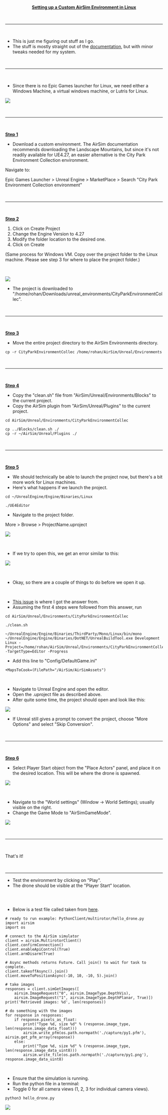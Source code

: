 <p align="center"><b><ins> Setting up a Custom AirSim Environment in Linux </ins></b></p>

<br>

---

<br>

- This is just me figuring out stuff as I go.
- The stuff is mostly straight out of the [documentation](https://github.com/microsoft/AirSim/blob/main/docs/unreal_custenv.md), but with minor tweaks needed for my system.

<br>

---

<br>

- Since there is no Epic Games launcher for Linux, we need either a Windows Machine, a virtual windows machine, or Lutris for Linux.

![](./assets/lutris_eg_launcher.png)

<br>

---

<br>

<b><ins> Step 1 </ins></b>

- Download a custom environment. The AirSim documentation recommends downloading the Landscape Mountains, but since it's not readily available for UE4.27, an easier alternative is the City Park Environment Collection environment.

Navigate to: 

Epic Games Launcher > Unreal Engine > MarketPlace > Search "City Park Environment Collection environment"

<br>

---

<br>

<b><ins> Step 2 </ins></b>

1. Click on Create Project
2. Change the Engine Version to 4.27
3. Modify the folder location to the desired one.
4. Click on Create

(Same process for Windows VM. Copy over the project folder to the Linux machine. Please see step 3 for where to place the project folder.)

<br>

![](assets/create_project.png)

- The project is downloaded to "/home/rohan/Downloads/unreal_environments/CityParkEnvironmentCollec".

<br>

---

<br>

<b><ins> Step 3 </ins></b>

- Move the entire project directory to the AirSim Environments directory.

```
cp -r CityParkEnvironmentCollec /home/rohan/AirSim/Unreal/Environments
```

<br>

---

<br>

<b><ins> Step 4 </ins></b>

- Copy the "clean.sh" file from "AirSim/Unreal/Environments/Blocks" to the current project.
- Copy the AirSim plugin from "AirSim/Unreal/Plugins" to the current project.

```
cd AirSim/Unreal/Environments/CityParkEnvironmentCollec

cp ../Blocks/clean.sh ./
cp -r ~/AirSim/Unreal/Plugins ./

```

<br>

---

<br>

<b><ins> Step 5 </ins></b>

- We should technically be able to launch the project now, but there's a bit more work for Linux machines.
- Here's what happens if we launch the project.

```
cd ~/UnrealEngine/Engine/Binaries/Linux

./UE4Editor
```

- Navigate to the project folder.

More > Browse > ProjectName.uproject

![](assets/uproject_open.png)

<br>

- If we try to open this, we get an error similar to this:

![](./assets/missing_modules.png)

<br>

- Okay, so there are a couple of things to do before we open it up.

<br>

- [This issue](https://github.com/microsoft/AirSim/issues/4535#issuecomment-1136095046) is where I got the answer from.
- Assuming the first 4 steps were followed from this answer, run

```
cd AirSim/Unreal/Environments/CityParkEnvironmentCollec

./clean.sh

~/UnrealEngine/Engine/Binaries/ThirdParty/Mono/Linux/bin/mono ~/UnrealEngine/Engine/Binaries/DotNET/UnrealBuildTool.exe Development Linux -Project=/home/rohan/AirSim/Unreal/Environments/CityParkEnvironmentCollec/CityParkEnvironmentCollec.uproject -TargetType=Editor -Progress

```

- Add this line to "Config/DefaultGame.ini"

```
+MapsToCook=(FilePath="/AirSim/AirSimAssets")
```

<br>

- Navigate to Unreal Engine and open the editor. 
- Open the .uproject file as described above.
- After quite some time, the project should open and look like this:


![](assets/working_environment.png)

- If Unreal still gives a prompt to convert the project, choose "More Options" and select "Skip Conversion".

<br>

---

<br>

<b><ins> Step 6 </ins></b>

- Select Player Start object from the "Place Actors" panel, and place it on the desired location. This will be where the drone is spawned.

![](assets/player_start.png)

<br>

- Navigate to the "World settings" (Window -> World Settings); usually visible on the right.
- Change the Game Mode to "AirSimGameMode".

![](assets/airsim_game_mode.png)

<br>

---

<br>

That's it!

<br>

---

- Test the environment by clicking on "Play".
- The drone should be visible at the "Player Start" location.

![]()

<br>

- Below is a test file called taken from [here](https://github.com/microsoft/AirSim/blob/main/docs/apis.md).

```
# ready to run example: PythonClient/multirotor/hello_drone.py
import airsim
import os

# connect to the AirSim simulator
client = airsim.MultirotorClient()
client.confirmConnection()
client.enableApiControl(True)
client.armDisarm(True)

# Async methods returns Future. Call join() to wait for task to complete.
client.takeoffAsync().join()
client.moveToPositionAsync(-10, 10, -10, 5).join()

# take images
responses = client.simGetImages([
    airsim.ImageRequest("0", airsim.ImageType.DepthVis),
    airsim.ImageRequest("1", airsim.ImageType.DepthPlanar, True)])
print('Retrieved images: %d', len(responses))

# do something with the images
for response in responses:
    if response.pixels_as_float:
        print("Type %d, size %d" % (response.image_type, len(response.image_data_float)))
        airsim.write_pfm(os.path.normpath('./capture/py1.pfm'), airsim.get_pfm_array(response))
    else:
        print("Type %d, size %d" % (response.image_type, len(response.image_data_uint8)))
        airsim.write_file(os.path.normpath('./capture/py1.png'), response.image_data_uint8)
```

<br>

- Ensure that the simulation is running.
- Run the python file in a terminal:
- Toggle 0 for all camera views (1, 2, 3 for individual camera views).

```
python3 hello_drone.py
```

![](assets/custom_env_demo.gif)
